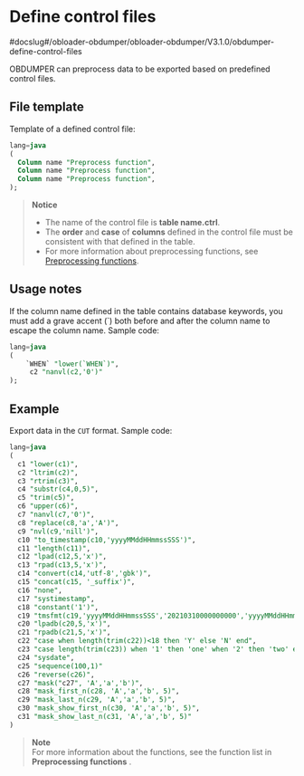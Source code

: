 Define control files 
=========================================
#docslug#/obloader-obdumper/obloader-obdumper/V3.1.0/obdumper-define-control-files

OBDUMPER can preprocess data to be exported based on predefined control files. 

File template 
----------------------------------

Template of a defined control file:

```sql
lang=java
(
  Column name "Preprocess function",
  Column name "Preprocess function",
  Column name "Preprocess function",
);
```


> **Notice**  
> - The name of the control file is **table name.ctrl**.
> - The **order** and **case** of **columns** defined in the control file must be consistent with that defined in the table.
> - For more information about preprocessing functions, see [Preprocessing functions](../4.obloader-data-processing/2.obloader-preprocessing-functions.md).

Usage notes 
--------------------------------

If the column name defined in the table contains database keywords, you must add a grave accent (`) both before and after the column name to escape the column name. Sample code:

```sql
lang=java
(
    `WHEN` "lower(`WHEN`)",
     c2 "nanvl(c2,'0')"
);
```



Example 
----------------------------

Export data in the `CUT` format. Sample code:

```sql
lang=java
(
  c1 "lower(c1)",                                                                                 -- Convert letters of values in Column c1 to lowercase.
  c2 "ltrim(c2)",                                                                                 -- Truncate leading spaces of values in Column c2.
  c3 "rtrim(c3)",                                                                                 -- Truncate trailing spaces of values in Column c3.
  c4 "substr(c4,0,5)",                                                                            -- Extract a substring of five characters from values in Column c4. The extraction starts from the first byte of each value.
  c5 "trim(c5)",                                                                                  -- Truncate leading and trailing spaces of values in Column c5.
  c6 "upper(c6)",                                                                                 -- Convert letters of values in Column c6 to uppercase.
  c7 "nanvl(c7,'0')",                                                                             -- Verify values in Column c7 and return 0 for non-numeric values.
  c8 "replace(c8,'a','A')",                                                                       -- Replace Letter 'a' of values in Column c8 with Letter 'A'.
  c9 "nvl(c9,'nill')",                                                                            -- Verify whether values in Column c9 are null and return nill for null values.
  c10 "to_timestamp(c10,'yyyyMMddHHmmssSSS')",                                                    -- Convert values in Column c10 to the yyyy-MM-dd HH:mm:ss.SSS format. Return null if formatting fails.
  c11 "length(c11)",                                                                              -- Calculate the length of values in Column c11.
  c12 "lpad(c12,5,'x')",                                                                          -- Append a string of five 'x' to the left of values in Column c12.
  c13 "rpad(c13,5,'x')",                                                                          -- Append a string of five 'x' to the right of values in Column c13.
  c14 "convert(c14,'utf-8','gbk')",                                                               -- Convert the character set of values in Column c14 from GBK to UTF-8.
  c15 "concat(c15, '_suffix')",                                                                   -- Concatenate values in Column c15 with a specific constant.
  c16 "none",                                                                                     -- Do not process values in Column c16.
  c17 "systimestamp",                                                                             -- Do not process values in Column c17.
  c18 "constant('1')",                                                                            -- Do not process values in Column c18. Return a constant 1.
  c19 "tmsfmt(c19,'yyyyMMddHHmmssSSS','20210310000000000','yyyyMMddHHmmssSSS')",                  -- Verify the dates of values in Column c19. If the verification fails, return the default value.
  c20 "lpadb(c20,5,'x')",                                                                         -- Append five single-byte 'x' to the left of values in Column c20.
  c21 "rpadb(c21,5,'x')",                                                                         -- Append five single-byte 'x' to the right of values in Column c21.
  c22 "case when length(trim(c22))<18 then 'Y' else 'N' end",                                     -- Verify whether values in Column c22 match the specified condition. If yes, return 'Y'.
  c23 "case length(trim(c23)) when '1' then 'one' when '2' then 'two' else 'unknown' end",        -- Verify whether values in Column c23 are equal to the specified value. If yes, return the corresponding value.
  c24 "sysdate",                                                                                  -- Set values in Column c24 to the current date.
  c25 "sequence(100,1)"                                                                           -- Generate an incremental sequence for Column c25, with 100 as the start value and 1 as the increment step.
  c26 "reverse(c26)",                                                                             -- Reverse characters in the values of Column c26.
  c27 "mask("c27", 'A','a','b')",                                                                 -- Mask the values of Column c27 by replacing uppercase letters with A, lowercase letters with a, and numbers with b.
  c28 "mask_first_n(c28, 'A','a','b', 5)",                                                        -- Mask the first five characters in the values of Column c28 by replacing uppercase letters with A, lowercase letters with a, and numbers with b.
  c29 "mask_last_n(c29, 'A','a','b', 5)",                                                         -- Mask the last five characters in the values of Column c29 by replacing uppercase letters with A, lowercase letters with a, and numbers with b.
  c30 "mask_show_first_n(c30, 'A','a','b', 5)",                                                   -- Mask all characters except the first five characters in the values of Column c30 by replacing uppercase letters with A, lowercase letters with a, and numbers with b.
  c31 "mask_show_last_n(c31, 'A','a','b', 5)"                                                     -- Mask all characters except the last five characters in the values of Column c31 by replacing uppercase letters with A, lowercase letters with a, and numbers with b.
)
```


> **Note**  
> For more information about the functions, see the function list in **Preprocessing functions** .

